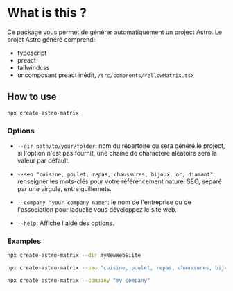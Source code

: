 # What is this ?

Ce package vous permet de générer automatiquement un project Astro.
Le projet Astro généré comprend:
* typescript
* preact
* tailwindcss
* uncomposant preact inédit, ```/src/comonents/YellowMatrix.tsx```

## How to use

```bash
npx create-astro-matrix
```

### Options

* `--dir path/to/your/folder`: nom du répertoire ou sera généré le project, si l'option n'est pas fournit, une chaine de charactère aléatoire sera la valeur par défault.

* `--seo "cuisine, poulet, repas, chaussures, bijoux, or, diamant"`: renseigner les mots-clés pour votre référencement naturel SEO, separé par une virgule, entre guillemets.

* `--company "your company name"`: le nom de l'entreprise ou de l'association pour laquelle vous développez le site web.

* `--help`: Affiche l'aide des options. 

### Examples

```bash
npx create-astro-matrix --dir myNewWebSiite
```

```bash
npx create-astro-matrix --seo "cuisine, poulet, repas, chaussures, bijoux, or, diamant"
```

```bash
npx create-astro-matrix --company "my company"
```
